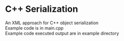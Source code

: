 # C++ Serialization
An XML approach for C++ object serialization  
Example code is in main.cpp  
Example code executed output are in example directory  
